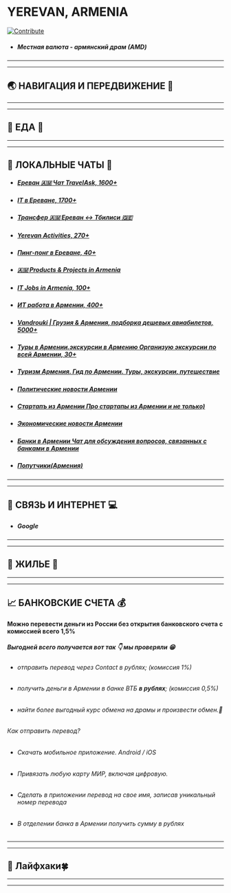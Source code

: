 # **YEREVAN, ARMENIA**
[![Contribute](https://img.shields.io/badge/contribute-100000?style=for-the-badge&logo=github&logoColor=white)](https://github.com/deskntea/destinations/)
* ##### Местная валюта - армянский драм (АМD)
* ***
* ***
## 🌏 НАВИГАЦИЯ И ПЕРЕДВИЖЕНИЕ 🚕
*** 
***
## 🍔 ЕДА 🥙
***
***
## 💬 ЛОКАЛЬНЫЕ ЧАТЫ 📧
- ##### [Ереван 🇦🇲 Чат TravelAsk, 1600+](https://t.me/travelask_erevan_chat)
- ##### [IT в Ереване, 1700+](https://t.me/iterevan)
- ##### [Трансфер 🇦🇲 Ереван ↔ Тбилиси 🇬🇪](https://t.me/Tbilisi_Yerevan_transfer)
- ##### [Yerevan Activities, 270+](https://t.me/Yactivities)
- ##### [Пинг-понг в Ереване, 40+](https://t.me/Yactivities)
- ##### [🇦🇲 Products & Projects in Armenia](https://t.me/product_armenia)
- ##### [IT Jobs in Armenia, 100+](https://t.me/itjobsam)
- ##### [ИТ работа в Армении, 400+](https://t.me/ArmeniaItJob)
- ##### [Vandrouki | Грузия & Армения, подборка дешевых авиабилетов, 5000+](https://t.me/vandroukigeam)
- ##### [Туры в Армении.экскурсии в Армению Организую экскурсии по всей Армении, 30+](https://t.me/tour_David_Armenia)
- ##### [Туризм Армения. Гид по Армении. Туры, экскурсии, путешествие](https://t.me/tourism_in_armenia_asmik)
- ##### [Политические новости Армении](https://t.me/bagramyan26)
- ##### [Стартапъ из Армении Про стартапы из Армении и не только)](https://t.me/armenianstartup)
- ##### [Экономические новости Армении](https://t.me/economyofarmenia)
- ##### [Банки в Армении Чат для обсуждения вопросов, связанных с банками в Армении](https://t.me/+tkxjy-IbDFZhODAy)
- ##### [Попутчики(Армения)](https://t.me/blablacararm)
***
***
## 📱 СВЯЗЬ И ИНТЕРНЕТ 💻
- ##### Google
***
***
## 🏡 ЖИЛЬЕ 🏢
***
***
## 📈 БАНКОВСКИЕ СЧЕТА 💰

#### Можно перевести деньги из России без открытия банковского счета с  комиссией всего 1,5% 
##### Выгодней всего получается вот так 👇 мы проверяли 😁
- ###### отправить перевод через Contact в рублях; (комиссия 1%)
- ###### получить деньги в Армении в банке ВТБ **в рублях**; (комиссия 0,5%)
- ###### найти более выгодный курс обмена на драмы и произвести обмен.👐
###### Как отправить перевод?
 - ###### ️Скачать мобильное приложение. Android / iOS
 - ###### ️Привязать любую карту МИР, включая цифровую.
 - ###### ️Сделать в приложении перевод на свое имя, записав уникальный номер перевода
 - ###### ️В отделении банка в Армении получить сумму в рублях


***
***
## 🎯 Лайфхаки🍀
***
***
